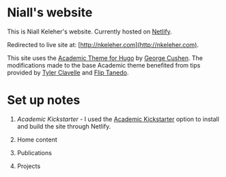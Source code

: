 # Niall's website

This is Niall Keleher's website. Currently hosted on [Netlify](https://nkeleher.netlify.com).

Redirected to live site at: [http://nkeleher.com](http://nkeleher.com).

This site uses the [Academic Theme for Hugo](https://sourcethemes.com/academic/) by [George Cushen](https://georgecushen.com/). The modifications made to the base Academic theme benefited from tips provided by [Tyler Clavelle](https://www.tylerclavelle.com/code/2017/blogdown/) and [Flip Tanedo](https://github.com/fliptanedo/academic-flip).

# Set up notes

1. *Academic Kickstarter* - I used the [Academic Kickstarter](https://sourcethemes.com/academic/docs/install/#install-with-web-browser) option to install and build the site through Netlify.

2. Home content 
3. Publications
4. Projects